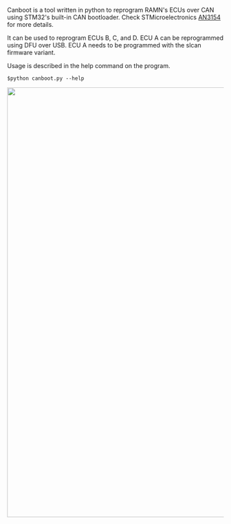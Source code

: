 Canboot is a tool written in python to reprogram RAMN's ECUs over CAN using STM32's built-in CAN bootloader. Check STMicroelectronics [AN3154](st.com/resource/en/application_note/cd00264321-can-protocol-used-in-the-stm32-bootloader-stmicroelectronics.pdf) for more details.  

It can be used to reprogram ECUs B, C, and D. ECU A can be reprogrammed using DFU over USB.
ECU A needs to be programmed with the slcan firmware variant.

Usage is described in the help command on the program.

```
$python canboot.py --help
```

<img src="https://github.com/ToyotaInfoTech/RAMN/blob/main/media/pictures/ramn_reprogram.jpg?raw=true" width="1000">
